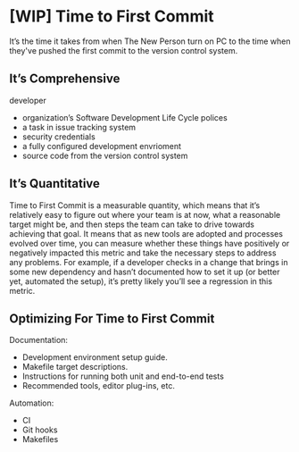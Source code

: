 # [WIP] Time to First Commit

It’s the time it takes
from when The New Person turn on PC
to the time when they've pushed the first commit to the version control system.

## It’s Comprehensive

developer

- organization’s Software Development Life Cycle polices
- a task in issue tracking system
- security credentials
- a fully configured development envrioment
- source code from the version control system

## It’s Quantitative

Time to First Commit is a measurable quantity, which means that it’s relatively easy to figure out where your team is at now, what a reasonable target might be, and then steps the team can take to drive towards achieving that goal. It means that as new tools are adopted and processes evolved over time, you can measure whether these things have positively or negatively impacted this metric and take the necessary steps to address any problems. For example, if a developer checks in a change that brings in some new dependency and hasn’t documented how to set it up (or better yet, automated the setup), it’s pretty likely you’ll see a regression in this metric.

## Optimizing For Time to First Commit

Documentation:

- Development environment setup guide.
- Makefile target descriptions. 
- Instructions for running both unit and end-to-end tests
- Recommended tools, editor plug-ins, etc.

Automation:

- CI
- Git hooks
- Makefiles

